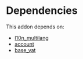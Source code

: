 # Dependencies

This addon depends on:

- [l10n_multilang](../../../../../oca-ocb-l10n_me-africa/odoo-bringout-oca-ocb-l10n_multilang)
- [account](../../../../../oca-ocb-accounting/odoo-bringout-oca-ocb-account)
- [base_vat](../../../../../oca-ocb-core/odoo-bringout-oca-ocb-base_vat)
